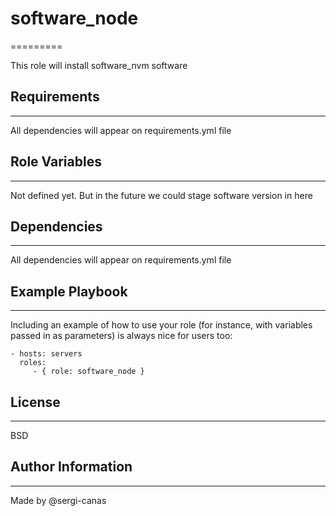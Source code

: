 # software_node
=========

This role will install software_nvm software

## Requirements
------------

All dependencies will appear on requirements.yml file

## Role Variables
--------------

Not defined yet. But in the future we could stage software version in here

## Dependencies
------------

All dependencies will appear on requirements.yml file

## Example Playbook
----------------

Including an example of how to use your role (for instance, with variables passed in as parameters) is always nice for users too:

    - hosts: servers
      roles:
         - { role: software_node }

## License
-------

BSD

## Author Information
------------------
Made by @sergi-canas
